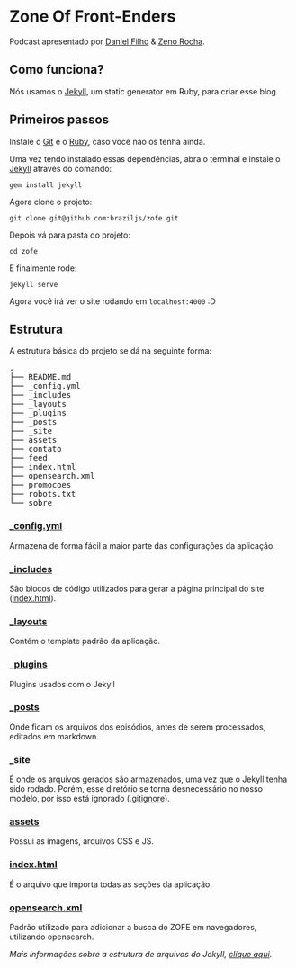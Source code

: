 # Zone Of Front-Enders

Podcast apresentado por [Daniel Filho](http://github.com/danielfilho) & [Zeno Rocha](http://github.com/zenorocha).

## Como funciona?

Nós usamos o [Jekyll](http://jekyllrb.com/), um static generator em Ruby, para criar esse blog.

## Primeiros passos

Instale o [Git](http://git-scm.com/downloads) e o [Ruby](http://www.ruby-lang.org/pt/downloads/), caso você não os tenha ainda.

Uma vez tendo instalado essas dependências, abra o terminal e instale o [Jekyll](http://jekyllrb.com/) através do comando:

	gem install jekyll

Agora clone o projeto:

	git clone git@github.com:braziljs/zofe.git

Depois vá para pasta do projeto:

	cd zofe

E finalmente rode:

	jekyll serve

Agora você irá ver o site rodando em `localhost:4000` :D

## Estrutura

A estrutura básica do projeto se dá na seguinte forma:

<pre>
.
├── README.md
├── _config.yml
├── _includes
├── _layouts
├── _plugins
├── _posts
├── _site
├── assets
├── contato
├── feed
├── index.html
├── opensearch.xml
├── promocoes
├── robots.txt
└── sobre
</pre>

### [_config.yml](https://github.com/braziljs/zofe/blob/master/_config.yml)

Armazena de forma fácil a maior parte das configurações da aplicação.

### [_includes](https://github.com/braziljs/zofe/tree/master/_includes)

São blocos de código utilizados para gerar a página principal do site ([index.html](https://github.com/braziljs/zofe/blob/master/index.html)).

### [_layouts](https://github.com/braziljs/zofe/tree/master/_layouts)

Contém o template padrão da aplicação.

### [_plugins](https://github.com/braziljs/zofe/tree/master/_plugins)

Plugins usados com o Jekyll

### [_posts](https://github.com/braziljs/zofe/tree/master/_posts)

Onde ficam os arquivos dos episódios, antes de serem processados, editados em markdown.

### _site

É onde os arquivos gerados são armazenados, uma vez que o Jekyll tenha sido rodado. Porém, esse diretório se torna desnecessário no nosso modelo, por isso está ignorado ([.gitignore](https://github.com/braziljs/zofe/blob/master/.gitignore)).

### [assets](https://github.com/braziljs/zofe/tree/master/assets)

Possui as imagens, arquivos CSS e JS.

### [index.html](https://github.com/braziljs/zofe/blob/master/index.html)

É o arquivo que importa todas as seções da aplicação.

### [opensearch.xml](https://github.com/braziljs/zofe/blob/master/opensearch.xml)

Padrão utilizado para adicionar a busca do ZOFE em navegadores, utilizando opensearch.

*Mais informações sobre a estrutura de arquivos do Jekyll, [clique aqui](https://github.com/mojombo/jekyll/wiki/Usage).*
